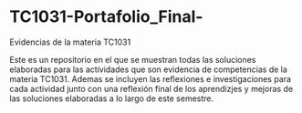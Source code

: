 # TC1031-Portafolio_Final-
Evidencias de la materia TC1031

Este es un repositorio en el que se muestran todas las soluciones elaboradas para las actividades que son evidencia de competencias de la materia TC1031.
Ademas se incluyen las reflexiones e investigaciones para cada actividad junto con una reflexión final de los aprendizjes y mejoras de las soluciones elaboradas a lo largo de este semestre.
